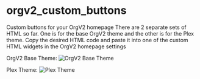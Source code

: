 # orgv2_custom_buttons
Custom buttons for your OrgV2 homepage
There are 2 separate sets of HTML so far. One is for the base OrgV2 theme and the other is for the Plex theme.
Copy the desired HTML code and paste it into one of the custom HTML widgets in the OrgV2 homepage settings

OrgV2 Base Theme:
![OrgV2 Base Theme](https://github.com/jigahertz/orgv2_custom_buttons/blob/master/screen_shots/orgv2_base_theme.PNG)

Plex Theme:
![Plex Theme](https://github.com/jigahertz/orgv2_custom_buttons/blob/master/screen_shots/plex_theme.PNG)

